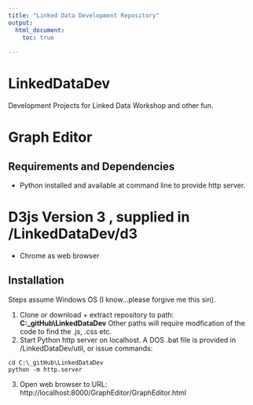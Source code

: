 ```yaml
---
title: "Linked Data Development Repository"
output:
  html_document:
    toc: true
    
---
```


# LinkedDataDev
Development Projects for Linked Data Workshop and other fun.

# Graph Editor
## Requirements and Dependencies
* Python installed and available at command line to provide http server.
# D3js Version 3 , supplied in /LinkedDataDev/d3 
* Chrome as web browser

## Installation
Steps assume Windows OS (I know...please forgive me this sin).
1. Clone or download + extract repository to path:  **C:\_gitHub\LinkedDataDev**
Other paths will require modfication of the code to find the .js, .css etc.
2. Start Python http server on localhost. A DOS .bat file is provided in /LinkedDataDev/util, or issue commands:
```
cd C:\_gitHub\LinkedDataDev
python -m http.server
```

3. Open web browser to URL: http://localhost:8000/GraphEditor/GraphEditor.html
